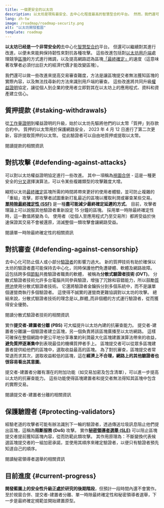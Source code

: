 ```yaml
---
title: 一個更安全的以太坊
description: 以太坊是現有最安全、去中心化程度最高的智慧型合約平台。 然而，我們還可以繼續對其進行改進，以便未來能夠保持韌性來對抗任意級別的攻擊。
lang: zh-tw
image: /roadmap/roadmap-security.png
alt: "以太坊開發藍圖"
template: roadmap
---
```


**以太坊已经是一个非常安全的**去中心化[智慧型合约](/glossary/#smart-contract)平台。 但還可以繼續對其進行改進，以便未來能夠保持韌性來對抗各種攻擊。 這些改進包括對[以太坊用戶端](/glossary/#consensus-client)處理競爭[區塊](/glossary/#block)的方式進行微調，以及提高網路認為區塊[「最終確定」](/developers/docs/consensus-mechanisms/pos/#finality)的速度（這意味著攻擊者必須付出巨大的經濟代價才能改變區塊）。

我們還可以做一些改進來提高交易審查難度，方法是讓區塊提交者無法獲知區塊的實際內容，以及無法找尋新的方法來識別用戶端的審查。 這些改進將共同升級[權益證明](/glossary/#pos)協定，讓從個人到企業的使用者立即對其在以太坊上的應用程式、資料和資產建立信心。

## 質押提款 {#staking-withdrawals}

從[工作量證明](/glossary/#pow)到權益證明的升級，始於以太坊先驅將他們的以太幣「質押」到存款合約中。 質押的以太幣用於保護網路安全， 2023 年 4 月 12 日進行了第二次更新，容許提取質押的以太幣。 從此驗證者可以自由地質押或提取以太幣。

<ButtonLink variant="outline-color" to="/staking/withdrawals/">閱讀提款的相關資訊</ButtonLink>

## 對抗攻擊 {#defending-against-attacks}

可以對以太坊權益證明協定進行一些改進。 其中一項稱為[視圖合併](https://ethresear.ch/t/view-merge-as-a-replacement-for-proposer-boost/13739) - 這是一種更安全的[分叉](/glossary/#fork)選擇演算法，可以令某些複雜類型的攻擊難度大增。

縮短以太坊[最終確定](/glossary/#finality)區塊所需的時間將帶來更好的使用者體驗，並可防止複雜的「重組」攻擊，即攻擊者試圖重新打亂最近的區塊以攫取利潤或審查某些交易。 [**單時隙最終確定性 (SSF)**](/roadmap/single-slot-finality/) 是一種**盡可能減少最終確定延遲的方式**。 目前，攻擊者理論上可以說服其他驗證者重新設定 15 分鐘的區塊。 採用單一時隙最終確定性時，這一數值將變為 0。 使用者（從個人至應用程式乃至交易所）都將受益於快速保證其交易不會被還原，消滅整個一類攻擊會讓網路受益。

<ButtonLink variant="outline-color" to="/roadmap/single-slot-finality/">閱讀單一時隙最終確定性的相關資訊</ButtonLink>

## 對抗審查 {#defending-against-censorship}

去中心化可防止個人或小部分[驗證者](/glossary/#validator)的影響力過大。 新的質押技術有助於確保以太坊的驗證者盡可能保持去中心化，同時保護他們免遭硬體、軟體及網路故障。 這包括跨多個[節點](/glossary/#node)共擔驗證者職責的軟體， 被稱為**分散式驗證者技術 (DVT)**。 分散式驗證者技術允許多台電腦共同參與驗證，增強了冗餘和容錯能力，所以鼓勵[質押池](/glossary/#staking-pool)使用分散式驗證者技術。 它還將驗證者金鑰拆分到多個系統中，而不是讓單個運營商執行多個驗證者。 這使得不誠實的運營商更難協調對以太坊的攻擊。 總結來說，分散式驗證者技術的理念是以_群體_而非個體的方式運行驗證者，從而獲得安全優勢。

<ButtonLink variant="outline-color" to="/staking/dvt/">閱讀分散式驗證者技術的相關資訊</ButtonLink>

實作**提交者-建置者分離 (PBS)** 可大幅提升以太坊內建的抗審查能力。 提交者-建置者分離讓一個驗證者建立區塊，另一個負責將該區塊廣播至以太坊網路。 這樣可確保在整個網路中更公平地分享專業的利潤最大化區塊建置演算法帶來的收益，**避免質押逐漸集中**到表現最佳的機構質押者手上。 區塊提交者可以從眾多區塊建置者提供給他們的區塊中，選取收益最高的區塊。 為了對抗審查，區塊提交者常常退而求其次，選取收益較低的區塊，這在**經濟上不合理，網路上的其他驗證者也很容易看出其意圖**。

提交者-建置者分離有潛在的附加功能（如交易加密及包含清單），可以進一步提高以太坊的抗審查能力。 這些功能使得區塊建置者和提交者無法得知其區塊中包含的實際交易。

<ButtonLink variant="outline-color" to="/roadmap/pbs/">閱讀提交者-建置者分離的相關資訊</ButtonLink>

## 保護驗證者 {#protecting-validators}

經驗老道的攻擊者可能有辦法識別下一輪的驗證者，透過傳送垃圾訊息阻止他們提出區塊，這稱為**阻斷服務 (DoS)** 攻擊。 實作[**秘密領導者選舉 (SLE)**](/roadmap/secret-leader-election) 可以阻止區塊提交者提前獲知區塊內容，從而防範此類攻擊。 其作用原理為：不斷變換代表候選區塊提交者的一組加密承諾，並使用其順序來確定驗證者，以便只有驗證者預先知道自己的順序。

<ButtonLink variant="outline-color" to="/roadmap/secret-leader-election">閱讀秘密領導者選舉的相關資訊</ButtonLink>

## 目前進度 {#current-progress}

**開發藍圖上的安全性升級正處於研究的後期階段**，但預計一段時間內還不會實作。 至於視窗合併、提交者-建置者分離、單一時隙最終確定性和秘密領導者選舉，下一步是最終確定規範並開始建置原型。
